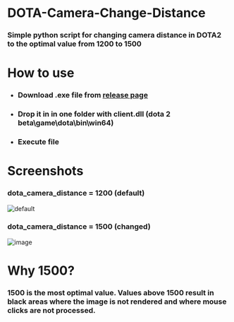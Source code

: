 # DOTA-Camera-Change-Distance
### Simple python script for changing camera distance in DOTA2 to the optimal value from 1200 to 1500

# How to use
- ### Download .exe file from [release page](https://github.com/y0nkers/DOTA-Camera-Change-Distance/releases)
- ### Drop it in in one folder with client.dll (dota 2 beta\game\dota\bin\win64)
- ### Execute file

# Screenshots
### dota_camera_distance = 1200 (default)

![default](https://user-images.githubusercontent.com/75331348/191089125-1f937744-84e9-457f-8e60-ecbcb4b00098.png)

### dota_camera_distance = 1500 (changed)

![image](https://user-images.githubusercontent.com/75331348/191089257-8d691158-7265-4c1a-bd20-a5361bc17eb7.png)

# Why 1500?
### 1500 is the most optimal value. Values above 1500 result in black areas where the image is not rendered and where mouse clicks are not processed.

